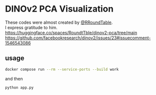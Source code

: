 # DINOv2 PCA Visualization
These codes were almost created by [@RRoundTable](https://github.com/RRoundTable).  
I express gratitude to him.  
https://huggingface.co/spaces/RoundtTble/dinov2-pca/tree/main  
https://github.com/facebookresearch/dinov2/issues/23#issuecomment-1546543086 

## usage
~~~bash
docker compose run --rm --service-ports --build work
~~~
and then
~~~bash
python app.py
~~~